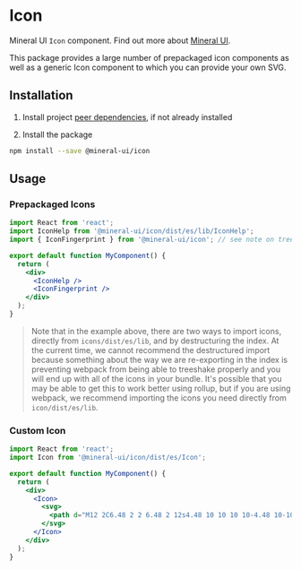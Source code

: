 # Icon

Mineral UI `Icon` component. Find out more about [Mineral UI](https://github.com/mineral-ui/mineral-ui).

This package provides a large number of prepackaged icon components as well as
a generic Icon component to which you can provide your own SVG.


## Installation

1. Install project [peer dependencies](../../docs/peer-dependencies.md), if not already installed

2. Install the package

  ```sh
  npm install --save @mineral-ui/icon
  ```


## Usage

### Prepackaged Icons

```jsx
import React from 'react';
import IconHelp from '@mineral-ui/icon/dist/es/lib/IconHelp';
import { IconFingerprint } from '@mineral-ui/icon'; // see note on treeshaking below

export default function MyComponent() {
  return (
    <div>
      <IconHelp />
      <IconFingerprint />
    </div>
  );
}
```

> Note that in the example above, there are two ways to import icons, directly from `icons/dist/es/lib`, and by destructuring the index. At the current time, we cannot recommend the destructured import because something about the way we are re-exporting in the index is preventing webpack from being able to treeshake properly and you will end up with all of the icons in your bundle. It's possible that you may be able to get this to work better using rollup, but if you are using webpack, we recommend importing the icons you need directly from `icon/dist/es/lib`.

### Custom Icon

```jsx
import React from 'react';
import Icon from '@mineral-ui/icon/dist/es/Icon';

export default function MyComponent() {
  return (
    <div>
      <Icon>
        <svg>
          <path d="M12 2C6.48 2 2 6.48 2 12s4.48 10 10 10 10-4.48 10-10S17.52 2 12 2zm1 17h-2v-2h2v2zm2.07-7.75l-.9.92C13.45 12.9 13 13.5 13 15h-2v-.5c0-1.1.45-2.1 1.17-2.83l1.24-1.26c.37-.36.59-.86.59-1.41 0-1.1-.9-2-2-2s-2 .9-2 2H8c0-2.21 1.79-4 4-4s4 1.79 4 4c0 .88-.36 1.68-.93 2.25z"></path>
        </svg>
      </Icon>
    </div>
  );
}
```
